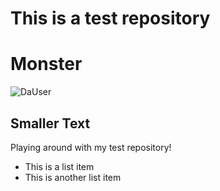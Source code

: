 # This is a test repository
# Monster 
![DaUser](https://user-images.githubusercontent.com/30018388/139793966-4b3c6cda-b85c-45a3-a687-de5080200bec.png)
## Smaller Text

Playing around with my test repository!


* This is a list item
* This is another list item

